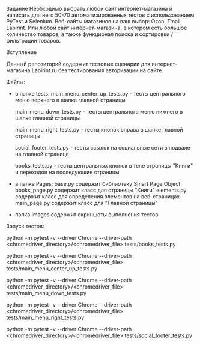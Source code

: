 Задание
Необходимо выбрать любой сайт интернет-магазина и написать для него 50-70 автоматизированных тестов 
с использованием PyTest и Selenium.
Веб-сайты магазинов на ваш выбор:
Ozon,
Tmall,
Labirint.
Или любой сайт интернет-магазина, в котором есть большое количество товаров, а также функционал поиска и 
сортировки / фильтрации товаров.

Вступление

Данный репозиторий содержит тестовые сценарии для интернет-магазина Labirint.ru без тестирования авторизации на сайте.

Файлы:
 - в папке tests:
     main_menu_center_up_tests.py - тесты центрального меню верхнего в шапке главной страницы
     
     main_menu_down_tests.py - тесты центрального меню нижнего в шапке главной страницы
     
     main_menu_right_tests.py - тесты кнопок справа в шапке главной страницы
     
     social_footer_tests.py - тесты ссылок на социальные сети в подвале на главной странице
     
     books_tests.py - тесты центральных кнопок в теле страницы "Книги" и переходов на последующие страницы

 - в папке Pages:
     base.py содержит библиотеку Smart Page Object
     books_page.py содержит класс для страницы "Книги"
     elements.py содержит класс для определения элементов на веб-страницах
     main_page.py содержит класс для "Главной страницы"
 - папка images содержит скриншоты выполнения тестов

Запуск тестов:

python -m pytest -v --driver Chrome --driver-path <chromedriver_directory>/<chromedriver_file> tests/books_tests.py

python -m pytest -v --driver Chrome --driver-path <chromedriver_directory>/<chromedriver_file> tests/main_menu_center_up_tests.py

python -m pytest -v --driver Chrome --driver-path <chromedriver_directory>/<chromedriver_file> tests/main_menu_down_tests.py

python -m pytest -v --driver Chrome --driver-path <chromedriver_directory>/<chromedriver_file> tests/main_menu_right_tests.py

python -m pytest -v --driver Chrome --driver-path <chromedriver_directory>/<chromedriver_file> tests/social_footer_tests.py

